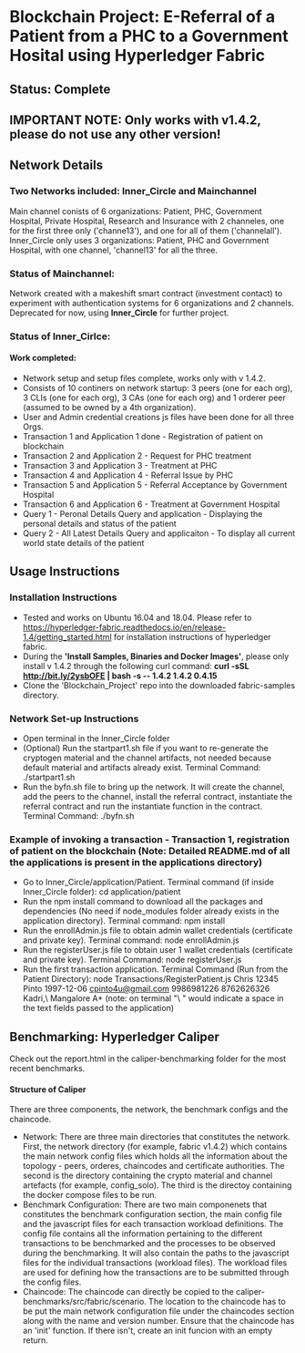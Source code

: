 # Blockchain Project: E-Referral of a Patient from a PHC to a Government Hosital using Hyperledger Fabric<br>

## Status: Complete<br>
## IMPORTANT NOTE: Only works with v1.4.2, please do not use any other version!<br>

## Network Details
### Two Networks included: Inner_Circle and Mainchannel
Main channel conists of 6 organizations: Patient, PHC, Government Hospital, Private Hospital, Research and Insurance with 2 channeles, one for the first three only ('channe13'), and one for all of them ('channelall').
Inner_Circle only uses 3 organizations: Patient, PHC and Government Hospital, with one channel, 'channel13' for all the three.

### Status of Mainchannel:
Network created with a makeshift smart contract (investment contact) to experiment with authentication systems for 6 organizations and 2 channels. Deprecated for now, using <b>Inner_Circle</b> for further project.

### Status of Inner_Cirlce: 
#### Work completed:
- Network setup and setup files complete, works only with v 1.4.2.
- Consists of 10 continers on network startup: 3 peers (one for each org), 3 CLIs (one for each org), 3 CAs (one for each org) and 1 orderer peer (assumed to be owned by a 4th organization). 
- User and Admin credential creations js files have been done for all three Orgs.
- Transaction 1 and Application 1 done - Registration of patient on blockchain
- Transaction 2 and Application 2 - Request for PHC treatment
- Transaction 3 and Application 3 - Treatment at PHC
- Transaction 4 and Application 4 - Referral Issue by PHC
- Transaction 5 and Application 5 - Referral Acceptance by Government Hospital
- Transaction 6 and Application 6 - Treatment at Government Hospital
- Query 1 - Peronal Details Query and application - Displaying the personal details and status of the patient
- Query 2 - All Latest Details Query and applicaiton - To display all current world state details of the patient

## Usage Instructions

### Installation Instructions
- Tested and works on Ubuntu 16.04 and 18.04. Please refer to https://hyperledger-fabric.readthedocs.io/en/release-1.4/getting_started.html for installation instructions of hyperledger fabric. 
- During the <b>'Install Samples, Binaries and Docker Images'</b>, please only install v 1.4.2 through the following curl command:
<b>curl -sSL http://bit.ly/2ysbOFE | bash -s -- 1.4.2 1.4.2 0.4.15</b>
- Clone the 'Blockchain_Project' repo into the downloaded fabric-samples directory.

### Network Set-up Instructions
- Open terminal in the Inner_Circle folder
- (Optional) Run the startpart1.sh file if you want to re-generate the cryptogen material and the channel artifacts, not needed because default material and artifacts already exist. Terminal Command: ./startpart1.sh
- Run the byfn.sh file to bring up the network. It will create the channel, add the peers to the channel, install the referral contract, instantiate the referral contract and run the instantiate function in the contract. Terminal Command: ./byfn.sh

### Example of invoking a transaction - Transaction 1, registration of patient on the blockchain (Note: Detailed README.md of all the applications is present in the applications directory)
- Go to Inner_Circle/application/Patient. Terminal command (if inside Inner_Circle folder): cd application/patient
- Run the npm install command to download all the packages and dependencies (No need if node_modules folder already exists in the application directory). Terminal command: npm install 
- Run the enrollAdmin.js file to obtain admin wallet credentials (certificate and private key). Terminal command: node enrollAdmin.js
- Run the registerUser.js file to obtain user 1 wallet credentials (certificate and private key). Terminal Command: node registerUser.js
- Run the first transaction application. Terminal Command (Run from the Patient Directory): node Transactions/RegisterPatient.js Chris 12345 Pinto 1997-12-06 cpinto4u@gmail.com 9986981226 8762626326 Kadri,\ Mangalore A+ (note: on terminal "\ " would indicate a space in the text fields passed to the application)

## Benchmarking: Hyperledger Caliper
Check out the report.html in the caliper-benchmarking folder for the most recent benchmarks.

#### Structure of Caliper
There are three components, the network, the benchmark configs and the chaincode.
- Network: There are three main directories that constitutes the network. First, the network directory (for example, fabric v1.4.2) which contains the main network config files which holds all the information about the topology - peers, orderes, chaincodes and certificate authorities. The second is the directory containing the crypto material and channel artefacts (for example, config_solo). The third is the directoy containing the docker compose files to be run.
- Benchmark Configuration: There are two main componenets that constitutes the benchmark configuration section, the main config file and the javascript files for each transaction workload definitions. The config file contains all the information pertaining to the different transactions to be benchmarked and the processes to be observed during the benchmarking. It will also contain the paths to the javascript files for the individual transactions (workload files). The workload files are used for defining how the transactions are to be submitted through the config files. 
- Chaincode: The chaincode can directly be copied to the caliper-benchmarks/src/fabric/scenario. The location to the chaincode has to be put the main network configuration file under the chaincodes section along with the name and version number. Ensure that the chaincode has an 'init' function. If there isn't, create an init funcion with an empty return.
